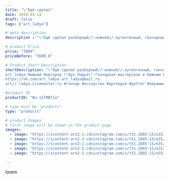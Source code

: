```yaml
---
title: "\"Ещё сделал"
date: 2019-03-14
draft: false
tags: ["art_ladya"]

# meta description
description : "\"Ещё сделал разборный//-ножной//-аутентичный, гончарный круг, для исторических фестивалей\"  пинальный гончарный круг (нижний большой моховик нужно именно пина"

# product Price
price: "3000"
priceBefore: "3600.0"

# Product Short Description
shortDescription: "\"Ещё сделал разборный//-ножной//-аутентичный, гончарный круг, для исторических фестивалей\"  пинальный гончарный круг (нижний большой моховик нужно именно пинать! 
art_ladya Нижний Новгород \"Арт Ладья\" Гончарная мастерская в Нижнем Новгороде. Изготовление керамики и мастер//-классы по обучению. 
https://vk.com/art_ladya art_ladya@mail.ru 
art//-ladya.Livemaster.ru #гончар #исскуство #артладья #potter #керамикадляинтерьера #керамикаручнаяработа #гончарнаямастерская #керамиканазаказ #handmade #посудаизглины #керамика #гончарнаяпосуда #эксклюзивнаякерамика #dishes #decor #ceramicar #nntoday #claygoods #фестиваль #earthenware #ceramic #design #artladya #мастеркласс #нижнийновгород #ceramicart #обучение #гончарныйкруг #clay #авторскаякерамика"

#product ID
productID: "Bu-sSfMBf1a"

# type must be "products"
type: "products"

# product Images
# first image will be shown in the product page
images:
  - image: "https://scontent-arn2-1.cdninstagram.com/v/t51.2885-15/e35/53186649_266740407585139_6900873077591279002_n.jpg?tp=1&_nc_ht=scontent-arn2-1.cdninstagram.com&_nc_cat=107&_nc_ohc=etz4Ezia_J8AX8TilGa&oh=d3d979ce7f8670ca71a12c4f364e2468&oe=606AD31C&ig_cache_key=MTk5OTIzMDA2Mzg5OTcwOTAxMw%3D%3D.2"
  - image: "https://scontent-arn2-1.cdninstagram.com/v/t51.2885-15/e35/52736725_258871841681793_1361937753096465271_n.jpg?tp=1&_nc_ht=scontent-arn2-1.cdninstagram.com&_nc_cat=109&_nc_ohc=fEFP0CoRs8cAX-7EUX_&oh=cfa30495fbd1e3fb7aa1b8e45f84f052&oe=606AB65D&ig_cache_key=MTk5OTIzMDA2Mzg5OTYxNDc1OA%3D%3D.2"
  - image: "https://scontent-arn2-2.cdninstagram.com/v/t51.2885-15/e35/53561700_152278485784596_5499142610330579326_n.jpg?tp=1&_nc_ht=scontent-arn2-2.cdninstagram.com&_nc_cat=100&_nc_ohc=GGhZ84BlNNEAX8D8Zkr&oh=7a104c959816660a05419af06816f49c&oe=606CDA83&ig_cache_key=MTk5OTIzMDA2MzkyNDkzNjM3Nw%3D%3D.2"
  - image: "https://scontent-arn2-1.cdninstagram.com/v/t51.2885-15/e35/53826641_1215564081935973_2575926333241224674_n.jpg?tp=1&_nc_ht=scontent-arn2-1.cdninstagram.com&_nc_cat=109&_nc_ohc=B41aTB8z8GcAX9qgLul&oh=86a70015d11acbb32e2cfa76b8e10b38&oe=606BB06B&ig_cache_key=MTk5OTIzMDA2MzkwODEyMTM2MA%3D%3D.2"
  - image: "https://scontent-arn2-1.cdninstagram.com/v/t51.2885-15/e35/52837114_634174183719527_5655749754399470242_n.jpg?tp=1&_nc_ht=scontent-arn2-1.cdninstagram.com&_nc_cat=111&_nc_ohc=LVU3Ca_9MVQAX8BQUC-&oh=8f076f400298038cd3199fdbfe8d6a81&oe=606CAB7A&ig_cache_key=MTk5OTIzMDA2Mzg5MTI5MTAxMg%3D%3D.2"

---
```

lorem

